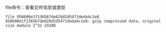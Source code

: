file命令：查看文件信息或类型
```
file 850690e1f136567de629d2d5471deda4c1e8
850690e1f136567de629d2d5471deda4c1e8: gzip compressed data, original size modulo 2^32 33280
```

